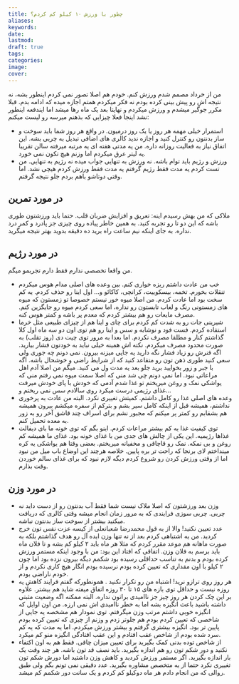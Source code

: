 ```yaml
---
title: چطور با ورزش ۱۰ کیلو کم کردم؟
aliases: 
keywords: 
date: 
lastmod: 
draft: true
tags: 
categories: 
image: 
cover:
---
```


من از خرداد مصمم شدم ورزش کنم. خودم هم اصلا تصور نمی کردم اینطور بشه، نه نتیجه اش رو پیش بینی کرده بودم نه فکر میکردم همتم اجازه میده که ادامه بدم. قبلا مکرر جوگیر میشدم و ورزش میکردم و نهایتا بعد یک ماه رها میشد اما ایندفعه اینطور نشد
اینجا فعلا چیزایی که بذهنم میرسه رو لیست میکنم:
- استمرار خیلی مهمه هر روز یا یک روز درمیون. در واقع هر روز شما باید سوخت و ساز بدنتون رو کنترل کنید و اجازه ندید کالری های اضافی تبدیل به چربی بشه. این اتفاق نیاز به فعالیت روزانه داره. من یه مدتی هفته ای یه مرتبه میرفته سالن تقریبا یه لیتر عرق میکردم اما وزنم هیچ تکون نمی خورد.
- ورزش و رژیم باید توام باشه. نه ورزش به تنهایی جواب میده نه رژیم به تنهایی. من تست کردم یه مدت فقط رژیم گرفتم یه مدت فقط ورزش کردم هیچی نشد. اما وقتی دوتاشو باهم بردم جلو نتیجه گرفتم.
## در مورد تمرین
ملاکی که من بهش رسیدم اینه: تعریق و افزایش ضربان قلب. حتما باید ورزشتون طوری باشه که این دو تا رو تجربه کنید. به همین خاطر پیاده روی چیزی جز پادرد و کمر درد نداره. به جای اینکه نیم ساعت راه برید ده دقیقه بدوید بهتر نتیجه میگرید.

## در مورد رژیم
من واقعا تخصصی ندارم فقط دارم تجربمو میگم.
- خب من عادت داشتم ریزه خواری کنم. بین وعده های اصلی مدام هوس میکردم تنقلات بخورم. تخمه، بیسکوییت، کرانچی، کاکائو و... اول اینا رو حذف کردم. یه کم سخت بود اما عادت کردم. من اصلا میوه خور نیستم خصوصا تو زمستون که میوه های زمستونی رنگ و لعاب تابستون رو نداره، اما سعی کردم میوه رو جایگزین کنم. مصرف مایعات رو هم بیشتر کردم که معدم پر باشه و کمتر هوس کنه.
- شیرینی جات رو به شدت کم کردم برای چای و اینا هم از چیزای طبیعی مثل خرما استفاده کردم. فست فود و نوشابه و سس و اینا رو هم توی اون دو سه ماه اول کلا گذاشتم کنار و مطلقا مصرف نکردم. اما بعدا به مرور توی چیت دی (روز تقلب) به صورت محدود مصرف میکردم. نکته اش همینه خیلی نباید به خودتون فشار بیارید. اگه فنرش رو زیاد فشار نگه دارید یه جایی میزنه بیرون. نمی دونم چه جوری ولی سعی کنید طوری ذهن تون رو متقاعد کنید که از شرایط راضی و خوشحال باشه. اگه با جبر و زور بخوایید برید جلو بعد یه مدت ول می کنید. میگم من اصلا آدم اهل مراعاتی نبود. اما نمی دونم چی شد منی که اصلا سمت میوه نمی رفتم منی که یواشکی نمک و روغن میریختم تو غذا شدم آدمی که خودش با پای خودش میرفت غذای رژیمی درست میکرد روی سالادم سس نمی ریختم و...
- وعده های اصلی غذا رو کامل داشتم. کمیتش تغییری نکرد. البته من عادت به پرخوری نداشتم، همیشه قبل از اینکه کامل سیر بشم و بترکم از سفره میکشم بیرون همیشه هم بشقابم رو کمتر پر میکنم که مجبور نشم برای اسراف چند قاشق آخر رو به زور به معده تحمیل کنم.
- توی کیفیت غذا یه کم بیشتر مراعات کردم. اینو بگم که توی خونه ما بای دیفالت غذاها رژیمیه. این یکی از چالش های جدی من با غذای خونه بود. غذای ما همیشه کم روغن و بی نمکه. نمک رو قاچاقی و مخفیانه میریختم. بعضی وقتا هم یواشکی یه کره مینداختم لای برنجا که راحت تر بره پایین. خلاصه هرچند این اوضاع باب میل من نبود اما از وقتی ورزش کردن رو شروع کردم دیگه لازم نبود که برای غذای سالم خوردن وقت بذارم.

## در مورد وزن
- وزن بعد ورزشتون که اصلا ملاک نیست شما فقط آب بدنتون رو از دست داید نه چربی. چربی سوزی فرایندی که به مرور زمان انجام میشه وقتی کالری که دریافت میکنید بیشتر از سوخت ساز بدنتون نباشه.
- عدد تعیین نکنید! والا از به قول محمدرضا شعبانعلی از کیسه عزت نفس تون خرج کردید. من یه اشتباهی کردم بعد از نه تنها وزن ایده آل رو هدف گذاشتم بلکه به صورت ماهانه هم موعد مقرر کردم که مثلا هر ماه باید ۲ کیلو کم بشه و تا فلان ماه باید برسم به فلان وزن. اتفاقی که افتاد این بود: من با وجود اینکه مستمر ورزش کرده بودم و بدنم به تناسب حداقلی رسیده بود شکمم دیگه بیرون نزده بود اما چون ۲ کیلو با اون مقداری که تعیین کرده بودم نرسیده بودم انگار هیچ کاری نکردم و از خودم ناراضی بودم.
- هر روز روی ترازو نرید! اشتباه من رو تکرار نکنید . همونطورکه گفتم فرایند کاهش یه روزه نیست و حداقل توی بازه های ۱۵ تا ۳۰ روزه اتفاق میفته شاید هم بیشتر. علاوه بر این چک کردن هر روز چیز جز ناامیدی براتون نداره. البته ممکنه اگه وضعیت مثبتی داشته باشید باعث انگیزه بشه اما به خطر ناامیدی اش نمی ارزه. من اون اوایل که انگیزه خوبی داشتم مرتب وزن میگرفتم. توی نمودار هم مشخصه یه جایی از شاخصی که تعیین کردم بودم هم جلوتر زدم و وزنم از چیزی که تعیین کرده بودم پایین تر بود. انگیزه بیشتری گرفتم و بیشتر ورزش میکردم. اما یه مدت که یه کم سرد شده بودم از شاخص عقب افتادم و این عقب افتادگی انگیزه منو کم میکرد.
- از شاخص توده بدنی کمک بگیرید برای تعیین میزان چاقی. فقط هم به اون اکتفاء نکنید و دور شکم تون رو هم اندازه بگیرید. باید نصف قد تون باشه. هر چند وقت یک بار اندازه بگیرید. اگر مستمر ورزش کردید و کاهش وزن داشتید اما دورش شکم تون تغییری نکرد حتما از یه متخصص مشاوره بگیرید. عدد دقیقی نمی تونم بگم ولی طبق روالی که من انجام دادم هر ماه دوکیلو کم کردم و یک سانت دور شکمم کم میشد.